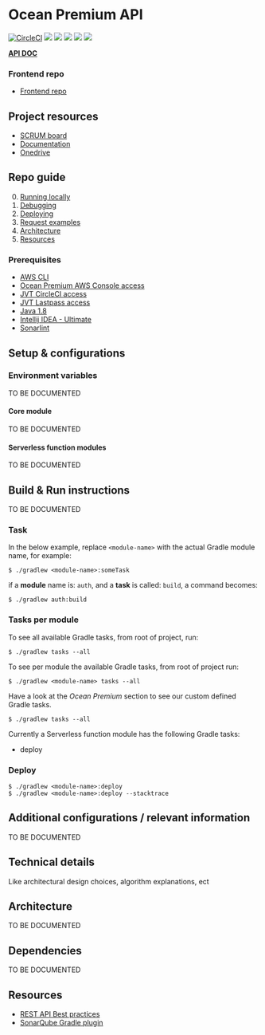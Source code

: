 # Ocean Premium API

[![CircleCI](https://circleci.com/bb/jvt/sheep-io-api.svg?style=svg&circle-token=8f290cdfedc362b063463dc2e116d2b9cd6c5416)](https://circleci.com/bb/jvt/ocean-premium-api)
![](https://sonar.jongensvantechniek.nl/api/project_badges/measure?project=com.oceanpremium.api&metric=alert_status) 
![](https://sonar.jongensvantechniek.nl/api/project_badges/measure?project=com.oceanpremium.api&metric=bugs)
![](https://sonar.jongensvantechniek.nl/api/project_badges/measure?project=com.oceanpremium.api&metric=code_smells)
![](https://sonar.jongensvantechniek.nl/api/project_badges/measure?project=com.oceanpremium.api&metric=coverage) 
![](https://sonar.jongensvantechniek.nl/api/project_badges/measure?project=com.oceanpremium.api&metric=vulnerabilities)

[**API DOC**](Request%20examples)

### Frontend repo

- [Frontend repo]()

## Project resources

- [SCRUM board]()
- [Documentation]()
- [Onedrive]()

## Repo guide

0. [Running locally](#markdown-header-running-locally)
0. [Debugging](#markdown-header-debugging)
0. [Deploying](#markdown-header-deploy)
0. [Request examples](Request%20examples)
0. [Architecture](#markdown-header-technical-details)
0. [Resources](#markdown-header-resources)

### Prerequisites

- [AWS CLI](https://aws.amazon.com/cli/)
- [Ocean Premium AWS Console access](https://oceanpremium.signin.aws.amazon.com/console)
- [JVT CircleCI access](https://circleci.com/bb/jvt/oceanpremium)
- [JVT Lastpass access](https://lastpass.com)
- [Java 1.8](https://www.oracle.com/technetwork/java/javase/downloads/jdk8-downloads-2133151.html)
- [Intellij IDEA - Ultimate](https://www.jetbrains.com/idea/)
- [Sonarlint](https://www.sonarlint.org)

## Setup & configurations

### Environment variables

TO BE DOCUMENTED

#### Core module

TO BE DOCUMENTED

#### Serverless function modules

TO BE DOCUMENTED

## Build & Run instructions

TO BE DOCUMENTED

### Task

In the below example, replace `<module-name>` with the actual Gradle module name, for example:

```shell
$ ./gradlew <module-name>:someTask
```

if a **module** name is: `auth`, and a **task** is called: `build`, a command becomes:

```shell
$ ./gradlew auth:build
```

### Tasks per module

To see all available Gradle tasks, from root of project, run:

```shell
$ ./gradlew tasks --all
```

To see per module the available Gradle tasks, from root of project run:

```shell
$ ./gradlew <module-name> tasks --all
```

Have a look at the _Ocean Premium_ section to see our custom defined Gradle tasks.

```shell
$ ./gradlew tasks --all
```

Currently a Serverless function module has the following Gradle tasks:

- deploy 

### Deploy

```shell
$ ./gradlew <module-name>:deploy
$ ./gradlew <module-name>:deploy --stacktrace
```

## Additional configurations / relevant information

TO BE DOCUMENTED

## Technical details

Like architectural design choices, algorithm explanations, ect

## Architecture

TO BE DOCUMENTED

## Dependencies

TO BE DOCUMENTED

## Resources

- [REST API Best practices](https://github.com/tfredrich/RestApiTutorial.com/raw/master/media/RESTful%20Best%20Practices-v1_2.pdf)
- [SonarQube Gradle plugin](https://docs.sonarqube.org/display/SCAN/Analyzing+with+SonarQube+Scanner+for+Gradle)